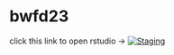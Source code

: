 # bwfd23

click this link to open rstudio -> [![Staging](https://img.shields.io/badge/Launch-UCB%20Datahub-blue.svg)](https://staging.datahub.berkeley.edu/hub/user-redirect/git-pull?repo=https%3A%2F%2Fgithub.com%2Fberkeley-demography%2Fbwfd23&urlpath=rstudio%2F)



